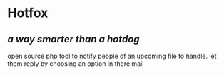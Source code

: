 # Hotfox
## _a way smarter than a hotdog_

open source php tool to notify people of an upcoming file to handle.
let them reply by choosing an option in there mail 